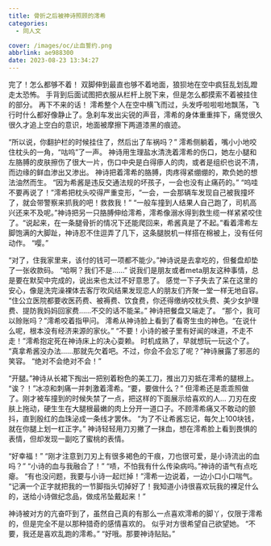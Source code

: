 ```yaml
---
title: 骨折之后被神诗照顾的澪希
categories:
  - 同人文

cover: /images/oc/止血誓约.png
abbrlink: ae988300
date: 2023-08-23 13:34:27
---
```

完了！怎么都够不着！
双脚伸到最直也够不着地面，狼狈地在空中疯狂乱划乱蹬走太恐怖。
手背到后面试图把衣服从栏杆上脱下来，但是怎么都摸索不着被挂住的部分。
再下不来的话！
澪希整个人在空中横飞而过，头发呼啦啦啦地飘荡，飞行时什么都好像静止了。急刹车发出尖锐的声音，澪希的身体重重摔下，痛觉很久很久才追上空白的意识，地面被摩擦下两道漆黑的痕迹。

“所以说，你翻护栏的时候挂住了，然后出了车祸吗？”
澪希侧躺着，嘴小小地咬住枕头的一角，“咕呜”了一声。
神诗用生理盐水清洗着澪希的伤口，她左小腿和左胳膊的皮肤擦伤了很大一片，伤口中央是白得瘆人的肉，或者是组织也说不清，而边缘的鲜血渗出又渗出。
神诗把着澪希的胳膊，肉疼得紧绷绷的，欺负她的想法油然而生。
“因为希酱是违反交通法规的坏孩子，一会也没有止痛药的。”
“呜哇不要再说了！”澪希把枕头咬得严重变形，“一会，一会那辆车发现自己被我撞坏了，就会带警察来抓我的吧！救救我！”
“一般车撞到人结果人自己跑了，司机高兴还来不及呢。”神诗把另一只胳膊伸给澪希，澪希像溺水得到救生缆一样紧紧咬住了。“说起来，在一条腿骨折的情况下还能爬回来，希酱真是了不起。”看着澪希左脚饱满的大脚趾，神诗忍不住逗弄了几下，这条腿脱机一样搭在棉被上，没有任何动作。
“嘤。”

“对了，住我家里来，该付的钱可一项都不能少。”神诗说是去拿吃的，但餐盘却垫了一张收款码。
“哈啊？我们不是……”
说我们是朋友或者meta朋友这种事情，总是要在默契中完成的，说出来也太过不好意思了。
感觉一下子失去了呆在这里的安心，像是洗完澡裸体去客厅吹风结果发现恋人的朋友们齐聚一堂一样无地自容。
“住公立医院都要收医药费、被褥费、饮食费，你还得缴纳咬枕头费、美少女护理费、提防我妈妈回家费……不交的话不能呆。”
神诗把餐盘又端走了。
“那个，我可以赊账吗？”澪希咬着指甲问。
澪希从神诗脸上看到了看寄生虫的神色。“在说什么呢，根本没有经济来源的家伙。”
“不要！小诗的被子里有好闻的味道，不走不走！”澪希抱定死在神诗床上的决心耍赖。
时机成熟了，早就想玩一玩这个了。
“真拿希酱没办法……那就先欠着吧。不过，你会不会忘了呢？”神诗展露了邪恶的笑容。
“绝对不会绝对不会！”

“开腿。”神诗从长裙下掏出一把别着粉色的美工刀，推出刀刃抵在澪希的腿根上。
“诶？！”冰凉和刺痛一并刺激着澪希。“要，要做什么？”
但澪希还是乖乖照做了。刚才被车撞到的时候失禁了一点，把这样的下面展示给喜欢的人...
刀刃在皮肤上拖动，硬生生在大腿根最嫩的肉上分开一道口子。不顾澪希痛又不敢动的颤抖，直到殷红的血珠泌成一条线才罢休。
“为了不让希酱忘记，每欠上100块钱，就在你腿上划一杠正字。”
神诗轻轻用刀刃撇了一抹血，想在澪希脸上看到畏惧的表情，但却发现一副吃了蜜桃的表情。

“好幸福！”
“刚才注意到刀刃上有很多褐色的干痕，刀也很可爱，是小诗流出的血吗？”
“小诗的血与我融合了！”
“啧，不怕我有什么传染病吗。”神诗的语气有点吃瘪。
“有也没问题，我要与小诗一起烂掉！”澪希一边说着，一边小口小口喘气。
“记满一个正字就把我的一节脚指头切掉好了！我知道小诗很喜欢玩我的裸足什么的，送给小诗做纪念品，做成吊坠戴起来！”

神诗被对方的亢奋吓到了，虽然自己真的有那么一点喜欢澪希的脚丫，仅限于澪希的，但是完全不是以那种猎奇的感情喜欢的。
似乎对方很希望自己欲望她。
“不要，我还是喜欢乱跑的澪希。”
“好哦。那要神诗贴贴。”